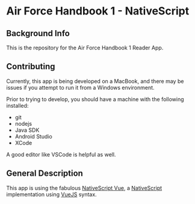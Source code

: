 # Air Force Handbook 1 - NativeScript

## Background Info

This is the repository for the Air Force Handbook 1 Reader App.  

## Contributing

Currently, this app is being developed on a MacBook, and there may be issues if you attempt to run it from a Windows environment.

Prior to trying to develop, you should have a machine with the following installed:

- git
- nodejs
- Java SDK
- Android Studio
- XCode

A good editor like VSCode is helpful as well.

## General Description

This app is using the fabulous [NativeScript Vue](https://nativescript-vue.org), a [NativeScript](https://www.nativescript.org/) implementation using [VueJS](https://vuejs.org) syntax.
